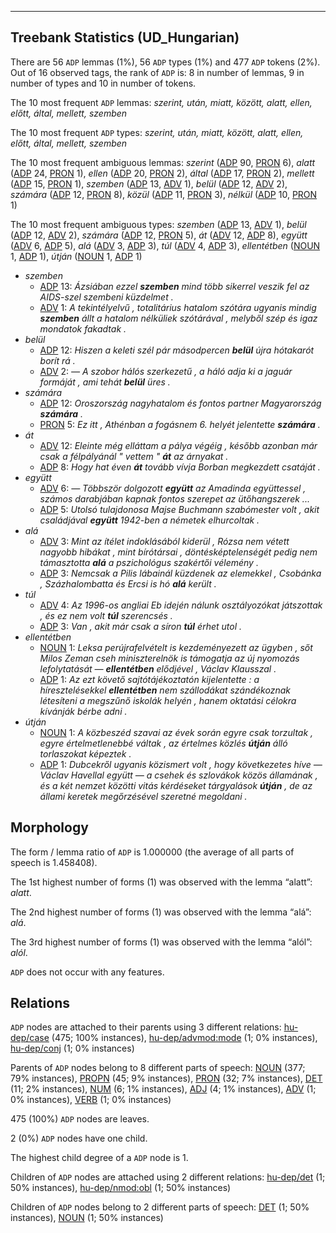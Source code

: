 

--------------------------------------------------------------------------------

## Treebank Statistics (UD_Hungarian)

There are 56 `ADP` lemmas (1%), 56 `ADP` types (1%) and 477 `ADP` tokens (2%).
Out of 16 observed tags, the rank of `ADP` is: 8 in number of lemmas, 9 in number of types and 10 in number of tokens.

The 10 most frequent `ADP` lemmas: <em>szerint, után, miatt, között, alatt, ellen, előtt, által, mellett, szemben</em>

The 10 most frequent `ADP` types:  <em>szerint, után, miatt, között, alatt, ellen, előtt, által, mellett, szemben</em>

The 10 most frequent ambiguous lemmas: <em>szerint</em> ([ADP]() 90, [PRON]() 6), <em>alatt</em> ([ADP]() 24, [PRON]() 1), <em>ellen</em> ([ADP]() 20, [PRON]() 2), <em>által</em> ([ADP]() 17, [PRON]() 2), <em>mellett</em> ([ADP]() 15, [PRON]() 1), <em>szemben</em> ([ADP]() 13, [ADV]() 1), <em>belül</em> ([ADP]() 12, [ADV]() 2), <em>számára</em> ([ADP]() 12, [PRON]() 8), <em>közül</em> ([ADP]() 11, [PRON]() 3), <em>nélkül</em> ([ADP]() 10, [PRON]() 1)

The 10 most frequent ambiguous types:  <em>szemben</em> ([ADP]() 13, [ADV]() 1), <em>belül</em> ([ADP]() 12, [ADV]() 2), <em>számára</em> ([ADP]() 12, [PRON]() 5), <em>át</em> ([ADV]() 12, [ADP]() 8), <em>együtt</em> ([ADV]() 6, [ADP]() 5), <em>alá</em> ([ADV]() 3, [ADP]() 3), <em>túl</em> ([ADV]() 4, [ADP]() 3), <em>ellentétben</em> ([NOUN]() 1, [ADP]() 1), <em>útján</em> ([NOUN]() 1, [ADP]() 1)


* <em>szemben</em>
  * [ADP]() 13: <em>Ázsiában ezzel <b>szemben</b> mind több sikerrel veszik fel az AIDS-szel szembeni küzdelmet .</em>
  * [ADV]() 1: <em>A tekintélyelvű , totalitárius hatalom szótára ugyanis mindig <b>szemben</b> állt a hatalom nélküliek szótárával , melyből szép és igaz mondatok fakadtak .</em>
* <em>belül</em>
  * [ADP]() 12: <em>Hiszen a keleti szél pár másodpercen <b>belül</b> újra hótakarót borít rá .</em>
  * [ADV]() 2: <em>— A szobor hálós szerkezetű , a háló adja ki a jaguár formáját , ami tehát <b>belül</b> üres .</em>
* <em>számára</em>
  * [ADP]() 12: <em>Oroszország nagyhatalom és fontos partner Magyarország <b>számára</b> .</em>
  * [PRON]() 5: <em>Ez itt , Athénban a fogásnem 6. helyét jelentette <b>számára</b> .</em>
* <em>át</em>
  * [ADV]() 12: <em>Eleinte még elláttam a pálya végéig , később azonban már csak a félpályánál " vettem " <b>át</b> az árnyakat .</em>
  * [ADP]() 8: <em>Hogy hat éven <b>át</b> tovább vívja Borban megkezdett csatáját .</em>
* <em>együtt</em>
  * [ADV]() 6: <em>— Többször dolgozott <b>együtt</b> az Amadinda együttessel , számos darabjában kapnak fontos szerepet az ütőhangszerek ...</em>
  * [ADP]() 5: <em>Utolsó tulajdonosa Majse Buchmann szabómester volt , akit családjával <b>együtt</b> 1942-ben a németek elhurcoltak .</em>
* <em>alá</em>
  * [ADV]() 3: <em>Mint az ítélet indoklásából kiderül , Rózsa nem vétett nagyobb hibákat , mint bírótársai , döntésképtelenségét pedig nem támasztotta <b>alá</b> a pszichológus szakértői vélemény .</em>
  * [ADP]() 3: <em>Nemcsak a Pilis lábainál küzdenek az elemekkel , Csobánka , Százhalombatta és Ercsi is hó <b>alá</b> került .</em>
* <em>túl</em>
  * [ADV]() 4: <em>Az 1996-os angliai Eb idején nálunk osztályozókat játszottak , és ez nem volt <b>túl</b> szerencsés .</em>
  * [ADP]() 3: <em>Van , akit már csak a síron <b>túl</b> érhet utol .</em>
* <em>ellentétben</em>
  * [NOUN]() 1: <em>Leksa perújrafelvételt is kezdeményezett az ügyben , sőt Milos Zeman cseh miniszterelnök is támogatja az új nyomozás lefolytatását — <b>ellentétben</b> elődjével , Václav Klausszal .</em>
  * [ADP]() 1: <em>Az ezt követő sajtótájékoztatón kijelentette : a híresztelésekkel <b>ellentétben</b> nem szállodákat szándékoznak létesíteni a megszűnő iskolák helyén , hanem oktatási célokra kívánják bérbe adni .</em>
* <em>útján</em>
  * [NOUN]() 1: <em>A közbeszéd szavai az évek során egyre csak torzultak , egyre értelmetlenebbé váltak , az értelmes közlés <b>útján</b> álló torlaszokat képeztek .</em>
  * [ADP]() 1: <em>Dubcekről ugyanis közismert volt , hogy következetes híve — Václav Havellal együtt — a csehek és szlovákok közös államának , és a két nemzet közötti vitás kérdéseket tárgyalások <b>útján</b> , de az állami keretek megőrzésével szeretné megoldani .</em>

## Morphology

The form / lemma ratio of `ADP` is 1.000000 (the average of all parts of speech is 1.458408).

The 1st highest number of forms (1) was observed with the lemma “alatt”: <em>alatt</em>.

The 2nd highest number of forms (1) was observed with the lemma “alá”: <em>alá</em>.

The 3rd highest number of forms (1) was observed with the lemma “alól”: <em>alól</em>.

`ADP` does not occur with any features.


## Relations

`ADP` nodes are attached to their parents using 3 different relations: [hu-dep/case]() (475; 100% instances), [hu-dep/advmod:mode]() (1; 0% instances), [hu-dep/conj]() (1; 0% instances)

Parents of `ADP` nodes belong to 8 different parts of speech: [NOUN]() (377; 79% instances), [PROPN]() (45; 9% instances), [PRON]() (32; 7% instances), [DET]() (11; 2% instances), [NUM]() (6; 1% instances), [ADJ]() (4; 1% instances), [ADV]() (1; 0% instances), [VERB]() (1; 0% instances)

475 (100%) `ADP` nodes are leaves.

2 (0%) `ADP` nodes have one child.

The highest child degree of a `ADP` node is 1.

Children of `ADP` nodes are attached using 2 different relations: [hu-dep/det]() (1; 50% instances), [hu-dep/nmod:obl]() (1; 50% instances)

Children of `ADP` nodes belong to 2 different parts of speech: [DET]() (1; 50% instances), [NOUN]() (1; 50% instances)

